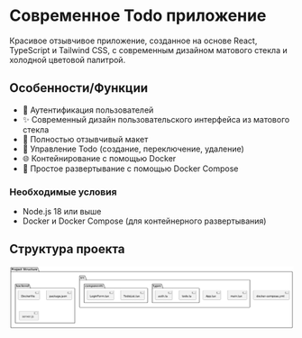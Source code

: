 # Современное Todo приложение

Красивое отзывчивое приложение, созданное на основе React, TypeScript и Tailwind CSS, с современным дизайном матового стекла и холодной цветовой палитрой.


## Особенности/Функции

- 🔐 Аутентификация пользователей
- ✨ Современный дизайн пользовательского интерфейса из матового стекла
- 📱 Полностью отзывчивый макет
- 🎯 Управление Todo (создание, переключение, удаление)
- 🌐 Контейнирование с помощью Docker
- 🚀 Простое развертывание с помощью Docker Compose


### Необходимые условия

- Node.js 18 или выше
- Docker и Docker Compose (для контейнерного развертывания)


## Структура проекта

![Project Structure](https://github.com/HirayYo/KhabibovIS31/blob/main/projectstruct.png)
